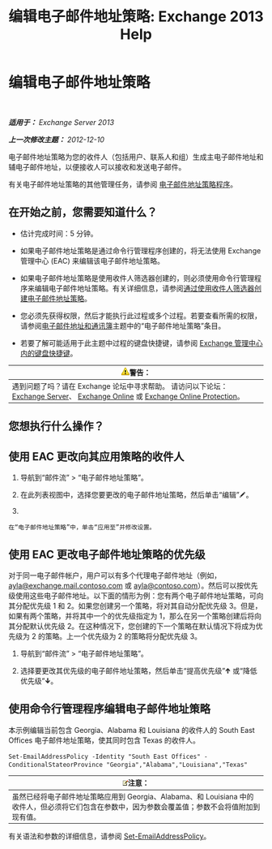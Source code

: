 ﻿---
title: '编辑电子邮件地址策略: Exchange 2013 Help'
TOCTitle: 编辑电子邮件地址策略
ms:assetid: cc8b36a0-95f4-43e9-bc64-87646d2e14e4
ms:mtpsurl: https://technet.microsoft.com/zh-cn/library/Bb124580(v=EXCHG.150)
ms:contentKeyID: 50491559
ms.date: 01/11/2018
mtps_version: v=EXCHG.150
f1_keywords:
- Microsoft.Exchange.Management.SnapIn.Esm.OrganizationConfiguration.EditEmailAddressPolicyWizardForm.EmailAddressPolicyIntroductionPage
ms.translationtype: HT
---

# 编辑电子邮件地址策略

 

_**适用于：** Exchange Server 2013_

_**上一次修改主题：** 2012-12-10_

电子邮件地址策略为您的收件人（包括用户、联系人和组）生成主电子邮件地址和辅电子邮件地址，以便接收人可以接收和发送电子邮件。

有关电子邮件地址策略的其他管理任务，请参阅 [电子邮件地址策略程序](email-address-policy-procedures-exchange-2013-help.md)。

## 在开始之前，您需要知道什么？

  - 估计完成时间：5 分钟。

  - 如果电子邮件地址策略是通过命令行管理程序创建的，将无法使用 Exchange 管理中心 (EAC) 来编辑该电子邮件地址策略。

  - 如果电子邮件地址策略是使用收件人筛选器创建的，则必须使用命令行管理程序来编辑电子邮件地址策略。有关详细信息，请参阅[通过使用收件人筛选器创建电子邮件地址策略](create-an-email-address-policy-by-using-recipient-filters-exchange-2013-help.md)。

  - 您必须先获得权限，然后才能执行此过程或多个过程。若要查看所需的权限，请参阅[电子邮件地址和通讯簿](email-addresses-and-address-books-exchange-2013-help.md)主题中的“电子邮件地址策略”条目。

  - 若要了解可能适用于此主题中过程的键盘快捷键，请参阅 [Exchange 管理中心内的键盘快捷键](keyboard-shortcuts-in-the-exchange-admin-center-exchange-online-protection-help.md)。

<table>
<thead>
<tr class="header">
<th><img src="images/JJ898581.warning(EXCHG.150).gif" title="警告" alt="警告" />警告：</th>
</tr>
</thead>
<tbody>
<tr class="odd">
<td>遇到问题了吗？请在 Exchange 论坛中寻求帮助。 请访问以下论坛：<a href="https://go.microsoft.com/fwlink/p/?linkid=60612">Exchange Server</a>、 <a href="https://go.microsoft.com/fwlink/p/?linkid=267542">Exchange Online</a> 或 <a href="https://go.microsoft.com/fwlink/p/?linkid=285351">Exchange Online Protection</a>。</td>
</tr>
</tbody>
</table>


## 您想执行什么操作？

## 使用 EAC 更改向其应用策略的收件人

1.  导航到“邮件流” \> “电子邮件地址策略”。

2.  在此列表视图中，选择您要更改的电子邮件地址策略，然后单击“编辑”![编辑图标](images/Bb124582.6f53ccb2-1f13-4c02-bea0-30690e6ea71d(EXCHG.150).gif "编辑图标")。

3.  
    
    在“电子邮件地址策略”中，单击“应用至”并修改设置。

## 使用 EAC 更改电子邮件地址策略的优先级

对于同一电子邮件帐户，用户可以有多个代理电子邮件地址（例如，ayla@exchange.mail.contoso.com 或 ayla@contoso.com）。然后可以按优先级使用这些电子邮件地址。以下面的情形为例：您有两个电子邮件地址策略，可向其分配优先级 1 和 2。如果您创建另一个策略，将对其自动分配优先级 3。但是，如果有两个策略，并将其中一个的优先级指定为 1，那么在另一个策略创建后将向其分配默认优先级 2。在这种情况下，您创建的下一个策略在默认情况下将成为优先级为 2 的策略。上一个优先级为 2 的策略将分配优先级 3。

1.  导航到“邮件流” \> “电子邮件地址策略”。

2.  选择要更改其优先级的电子邮件地址策略，然后单击“提高优先级”![向上键图标](images/JJ150576.1732c727-328b-4a1a-b84d-6d7252c7dcab(EXCHG.150).gif "向上键图标") 或“降低优先级”![向下键图标](images/JJ150576.ef5ca57d-a033-457b-bd92-6361877c33d0(EXCHG.150).gif "向下键图标")。

## 使用命令行管理程序编辑电子邮件地址策略

本示例编辑当前包含 Georgia、Alabama 和 Louisiana 的收件人的 South East Offices 电子邮件地址策略，使其同时包含 Texas 的收件人。

    Set-EmailAddressPolicy -Identity "South East Offices" -ConditionalStateorProvince "Georgia","Alabama","Louisiana","Texas"

<table>
<thead>
<tr class="header">
<th><img src="images/Bb124558.note(EXCHG.150).gif" title="注意" alt="注意" />注意：</th>
</tr>
</thead>
<tbody>
<tr class="odd">
<td>虽然已经将电子邮件地址策略应用到 Georgia、Alabama、和 Louisiana 中的收件人，但必须将它们包含在参数中，因为参数会覆盖值；参数不会将值附加到现有值。</td>
</tr>
</tbody>
</table>


有关语法和参数的详细信息，请参阅 [Set-EmailAddressPolicy](https://technet.microsoft.com/zh-cn/library/bb124517\(v=exchg.150\))。

